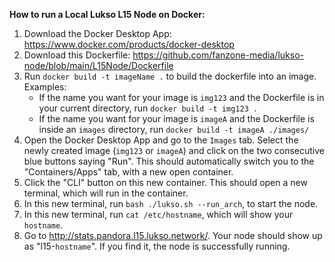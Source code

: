 
**How to run a Local Lukso L15 Node on Docker:**
1. Download the Docker Desktop App: https://www.docker.com/products/docker-desktop
2. Download this Dockerfile: https://github.com/fanzone-media/lukso-node/blob/main/L15Node/Dockerfile
3. Run `docker build -t imageName .` to build the dockerfile into an image. Examples:
    - If the name you want for your image is `img123` and the Dockerfile is in your current directory, run `docker build -t img123 .`
    - If the name you want for your image is `imageA` and the Dockerfile is inside an `images` directory, run `docker build -t imageA ./images/`
4. Open the Docker Desktop App and go to the `Images` tab. Select the newly created image (`img123` or `imageA`) and click on the two consecutive blue buttons saying "Run". This should automatically switch you to the "Containers/Apps" tab, with a new open container.
5. Click the "CLI" button on this new container. This should open a new terminal, which will run in the container.
7. In this new terminal, run `bash ./lukso.sh --run_arch`, to start the node.
8. In this new terminal, run `cat /etc/hostname`, which will show your `hostname`.
9. Go to http://stats.pandora.l15.lukso.network/. Your node should show up as "l15-`hostname`". If you find it, the node is successfully running.

